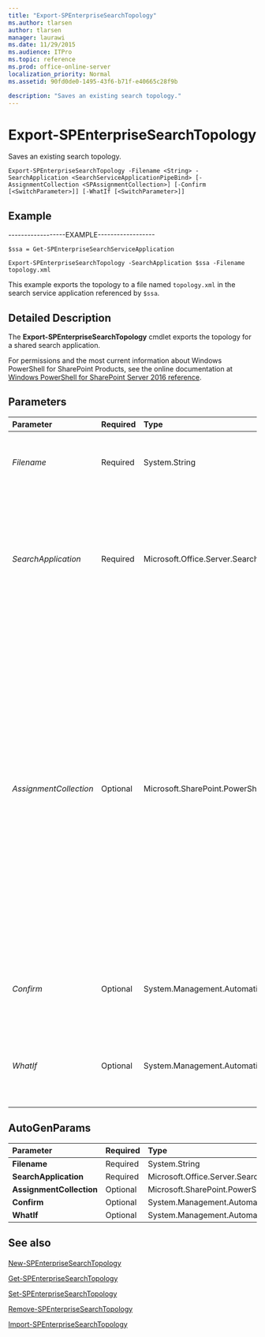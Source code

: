 ```yaml
---
title: "Export-SPEnterpriseSearchTopology"
ms.author: tlarsen
author: tlarsen
manager: laurawi
ms.date: 11/29/2015
ms.audience: ITPro
ms.topic: reference
ms.prod: office-online-server
localization_priority: Normal
ms.assetid: 90fd0de0-1495-43f6-b71f-e40665c28f9b

description: "Saves an existing search topology."
---
```


# Export-SPEnterpriseSearchTopology

Saves an existing search topology.
  
```
Export-SPEnterpriseSearchTopology -Filename <String> -SearchApplication <SearchServiceApplicationPipeBind> [-AssignmentCollection <SPAssignmentCollection>] [-Confirm [<SwitchParameter>]] [-WhatIf [<SwitchParameter>]]

```

## Example

------------------EXAMPLE------------------
  
```
$ssa = Get-SPEnterpriseSearchServiceApplication

```

```
Export-SPEnterpriseSearchTopology -SearchApplication $ssa -Filename topology.xml
```

This example exports the topology to a file named  `topology.xml` in the search service application referenced by  `$ssa`.
  
## Detailed Description

The **Export-SPEnterpriseSearchTopology** cmdlet exports the topology for a shared search application. 
  
For permissions and the most current information about Windows PowerShell for SharePoint Products, see the online documentation at [Windows PowerShell for SharePoint Server 2016 reference](https://go.microsoft.com/fwlink/p/?LinkId=671715). 
  
## Parameters

|**Parameter**|**Required**|**Type**|**Description**|
|:-----|:-----|:-----|:-----|
| _Filename_ <br/> |Required  <br/> |System.String  <br/> |Specifies the path and file name to use to create the topology XML file.  <br/> The type must be a valid path, in the form MyFeature\Feature.xml.  <br/> |
| _SearchApplication_ <br/> |Required  <br/> |Microsoft.Office.Server.Search.Cmdlet.SearchServiceApplicationPipeBind  <br/> |Specifies the search application with the topology to export.  <br/> The type must be a valid GUID, in the form 12345678-90ab-cdef-1234-567890bcdefgh; a valid search application name (for example, SearchApp1); or an instance of a valid **SearchServiceApplication** object.  <br/> |
| _AssignmentCollection_ <br/> |Optional  <br/> |Microsoft.SharePoint.PowerShell.SPAssignmentCollection  <br/> |Manages objects for the purpose of proper disposal. Use of objects, such as **SPWeb** or **SPSite**, can use large amounts of memory and use of these objects in Windows PowerShell scripts requires proper memory management. Using the **SPAssignment** object, you can assign objects to a variable and dispose of the objects after they are needed to free up memory. When **SPWeb**, **SPSite**, or **SPSiteAdministration** objects are used, the objects are automatically disposed of if an assignment collection or the **Global** parameter is not used.  <br/> > [!NOTE]> When the **Global** parameter is used, all objects are contained in the global store. If objects are not immediately used, or disposed of by using the **Stop-SPAssignment** command, an out-of-memory scenario can occur.           |
| _Confirm_ <br/> |Optional  <br/> |System.Management.Automation.SwitchParameter  <br/> |Prompts you for confirmation before executing the command. For more information, type the following command: **get-help about_commonparameters** <br/> |
| _WhatIf_ <br/> |Optional  <br/> |System.Management.Automation.SwitchParameter  <br/> |Displays a message that describes the effect of the command instead of executing the command. For more information, type the following command: **get-help about_commonparameters** <br/> |
   
## AutoGenParams

|**Parameter**|**Required**|**Type**|**Description**|
|:-----|:-----|:-----|:-----|
|**Filename** <br/> |Required  <br/> |System.String  <br/> ||
|**SearchApplication** <br/> |Required  <br/> |Microsoft.Office.Server.Search.Cmdlet.SearchServiceApplicationPipeBind  <br/> ||
|**AssignmentCollection** <br/> |Optional  <br/> |Microsoft.SharePoint.PowerShell.SPAssignmentCollection  <br/> ||
|**Confirm** <br/> |Optional  <br/> |System.Management.Automation.SwitchParameter  <br/> ||
|**WhatIf** <br/> |Optional  <br/> |System.Management.Automation.SwitchParameter  <br/> ||
   
## See also

#### 

[New-SPEnterpriseSearchTopology](new-spenterprisesearchtopology.md)
  
[Get-SPEnterpriseSearchTopology](get-spenterprisesearchtopology.md)
  
[Set-SPEnterpriseSearchTopology](set-spenterprisesearchtopology.md)
  
[Remove-SPEnterpriseSearchTopology](remove-spenterprisesearchtopology.md)
  
[Import-SPEnterpriseSearchTopology](import-spenterprisesearchtopology.md)

